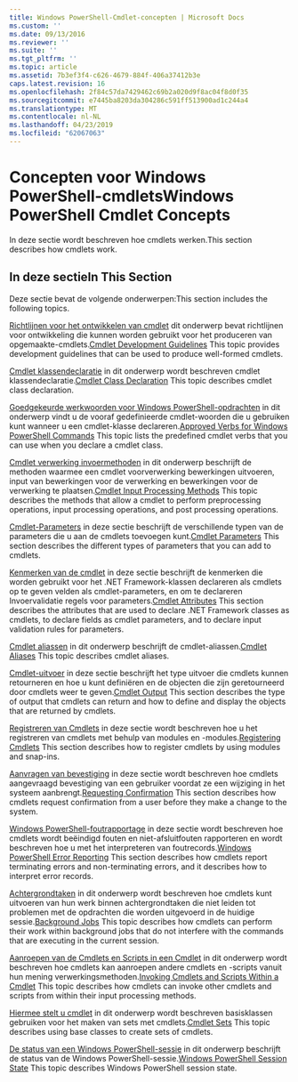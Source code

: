 ```yaml
---
title: Windows PowerShell-Cmdlet-concepten | Microsoft Docs
ms.custom: ''
ms.date: 09/13/2016
ms.reviewer: ''
ms.suite: ''
ms.tgt_pltfrm: ''
ms.topic: article
ms.assetid: 7b3ef3f4-c626-4679-884f-406a37412b3e
caps.latest.revision: 16
ms.openlocfilehash: 2f84c57da7429462c69b2a020d9f8ac04f8d0f35
ms.sourcegitcommit: e7445ba8203da304286c591ff513900ad1c244a4
ms.translationtype: MT
ms.contentlocale: nl-NL
ms.lasthandoff: 04/23/2019
ms.locfileid: "62067063"
---
```

# <a name="windows-powershell-cmdlet-concepts"></a><span data-ttu-id="1c1cf-102">Concepten voor Windows PowerShell-cmdlets</span><span class="sxs-lookup"><span data-stu-id="1c1cf-102">Windows PowerShell Cmdlet Concepts</span></span>

<span data-ttu-id="1c1cf-103">In deze sectie wordt beschreven hoe cmdlets werken.</span><span class="sxs-lookup"><span data-stu-id="1c1cf-103">This section describes how cmdlets work.</span></span>

## <a name="in-this-section"></a><span data-ttu-id="1c1cf-104">In deze sectie</span><span class="sxs-lookup"><span data-stu-id="1c1cf-104">In This Section</span></span>

<span data-ttu-id="1c1cf-105">Deze sectie bevat de volgende onderwerpen:</span><span class="sxs-lookup"><span data-stu-id="1c1cf-105">This section includes the following topics.</span></span>

<span data-ttu-id="1c1cf-106">[Richtlijnen voor het ontwikkelen van cmdlet](./cmdlet-development-guidelines.md) dit onderwerp bevat richtlijnen voor ontwikkeling die kunnen worden gebruikt voor het produceren van opgemaakte-cmdlets.</span><span class="sxs-lookup"><span data-stu-id="1c1cf-106">[Cmdlet Development Guidelines](./cmdlet-development-guidelines.md) This topic provides development guidelines that can be used to produce well-formed cmdlets.</span></span>

<span data-ttu-id="1c1cf-107">[Cmdlet klassendeclaratie](./cmdlet-class-declaration.md) in dit onderwerp wordt beschreven cmdlet klassendeclaratie.</span><span class="sxs-lookup"><span data-stu-id="1c1cf-107">[Cmdlet Class Declaration](./cmdlet-class-declaration.md) This topic describes cmdlet class declaration.</span></span>

<span data-ttu-id="1c1cf-108">[Goedgekeurde werkwoorden voor Windows PowerShell-opdrachten](./approved-verbs-for-windows-powershell-commands.md) in dit onderwerp vindt u de vooraf gedefinieerde cmdlet-woorden die u gebruiken kunt wanneer u een cmdlet-klasse declareren.</span><span class="sxs-lookup"><span data-stu-id="1c1cf-108">[Approved Verbs for Windows PowerShell Commands](./approved-verbs-for-windows-powershell-commands.md) This topic lists the predefined cmdlet verbs that you can use when you declare a cmdlet class.</span></span>

<span data-ttu-id="1c1cf-109">[Cmdlet verwerking invoermethoden](./cmdlet-input-processing-methods.md) in dit onderwerp beschrijft de methoden waarmee een cmdlet voorverwerking bewerkingen uitvoeren, input van bewerkingen voor de verwerking en bewerkingen voor de verwerking te plaatsen.</span><span class="sxs-lookup"><span data-stu-id="1c1cf-109">[Cmdlet Input Processing Methods](./cmdlet-input-processing-methods.md) This topic describes the methods that allow a cmdlet to perform preprocessing operations, input processing operations, and post processing operations.</span></span>

<span data-ttu-id="1c1cf-110">[Cmdlet-Parameters](./cmdlet-parameters.md) in deze sectie beschrijft de verschillende typen van de parameters die u aan de cmdlets toevoegen kunt.</span><span class="sxs-lookup"><span data-stu-id="1c1cf-110">[Cmdlet Parameters](./cmdlet-parameters.md) This section describes the different types of parameters that you can add to cmdlets.</span></span>

<span data-ttu-id="1c1cf-111">[Kenmerken van de cmdlet](./cmdlet-attributes.md) in deze sectie beschrijft de kenmerken die worden gebruikt voor het .NET Framework-klassen declareren als cmdlets op te geven velden als cmdlet-parameters, en om te declareren Invoervalidatie regels voor parameters.</span><span class="sxs-lookup"><span data-stu-id="1c1cf-111">[Cmdlet Attributes](./cmdlet-attributes.md) This section describes the attributes that are used to declare .NET Framework classes as cmdlets, to declare fields as cmdlet parameters, and to declare input validation rules for parameters.</span></span>

<span data-ttu-id="1c1cf-112">[Cmdlet aliassen](./cmdlet-aliases.md) in dit onderwerp beschrijft de cmdlet-aliassen.</span><span class="sxs-lookup"><span data-stu-id="1c1cf-112">[Cmdlet Aliases](./cmdlet-aliases.md) This topic describes cmdlet aliases.</span></span>

<span data-ttu-id="1c1cf-113">[Cmdlet-uitvoer](./cmdlet-output.md) in deze sectie beschrijft het type uitvoer die cmdlets kunnen retourneren en hoe u kunt definiëren en de objecten die zijn geretourneerd door cmdlets weer te geven.</span><span class="sxs-lookup"><span data-stu-id="1c1cf-113">[Cmdlet Output](./cmdlet-output.md) This section describes the type of output that cmdlets can return and how to define and display the objects that are returned by cmdlets.</span></span>

<span data-ttu-id="1c1cf-114">[Registreren van Cmdlets](./modules-and-snap-ins.md) in deze sectie wordt beschreven hoe u het registreren van cmdlets met behulp van modules en -modules.</span><span class="sxs-lookup"><span data-stu-id="1c1cf-114">[Registering Cmdlets](./modules-and-snap-ins.md) This section describes how to register cmdlets by using modules and snap-ins.</span></span>

<span data-ttu-id="1c1cf-115">[Aanvragen van bevestiging](./requesting-confirmation-from-cmdlets.md) in deze sectie wordt beschreven hoe cmdlets aangevraagd bevestiging van een gebruiker voordat ze een wijziging in het systeem aanbrengt.</span><span class="sxs-lookup"><span data-stu-id="1c1cf-115">[Requesting Confirmation](./requesting-confirmation-from-cmdlets.md) This section describes how cmdlets request confirmation from a user before they make a change to the system.</span></span>

<span data-ttu-id="1c1cf-116">[Windows PowerShell-foutrapportage](./error-reporting-concepts.md) in deze sectie wordt beschreven hoe cmdlets wordt beëindigd fouten en niet-afsluitfouten rapporteren en wordt beschreven hoe u met het interpreteren van foutrecords.</span><span class="sxs-lookup"><span data-stu-id="1c1cf-116">[Windows PowerShell Error Reporting](./error-reporting-concepts.md) This section describes how cmdlets report terminating errors and non-terminating errors, and it describes how to interpret error records.</span></span>

<span data-ttu-id="1c1cf-117">[Achtergrondtaken](./background-jobs.md) in dit onderwerp wordt beschreven hoe cmdlets kunt uitvoeren van hun werk binnen achtergrondtaken die niet leiden tot problemen met de opdrachten die worden uitgevoerd in de huidige sessie.</span><span class="sxs-lookup"><span data-stu-id="1c1cf-117">[Background Jobs](./background-jobs.md) This topic describes how cmdlets can perform their work within background jobs that do not interfere with the commands that are executing in the current session.</span></span>

<span data-ttu-id="1c1cf-118">[Aanroepen van de Cmdlets en Scripts in een Cmdlet](./invoking-cmdlets-and-scripts-within-a-cmdlet.md) in dit onderwerp wordt beschreven hoe cmdlets kan aanroepen andere cmdlets en -scripts vanuit hun mening verwerkingsmethoden.</span><span class="sxs-lookup"><span data-stu-id="1c1cf-118">[Invoking Cmdlets and Scripts Within a Cmdlet](./invoking-cmdlets-and-scripts-within-a-cmdlet.md) This topic describes how cmdlets can invoke other cmdlets and scripts from within their input processing methods.</span></span>

<span data-ttu-id="1c1cf-119">[Hiermee stelt u cmdlet](./cmdlet-sets.md) in dit onderwerp wordt beschreven basisklassen gebruiken voor het maken van sets met cmdlets.</span><span class="sxs-lookup"><span data-stu-id="1c1cf-119">[Cmdlet Sets](./cmdlet-sets.md) This topic describes using base classes to create sets of cmdlets.</span></span>

<span data-ttu-id="1c1cf-120">[De status van een Windows PowerShell-sessie](./windows-powershell-session-state.md) in dit onderwerp beschrijft de status van de Windows PowerShell-sessie.</span><span class="sxs-lookup"><span data-stu-id="1c1cf-120">[Windows PowerShell Session State](./windows-powershell-session-state.md) This topic describes Windows PowerShell session state.</span></span>
